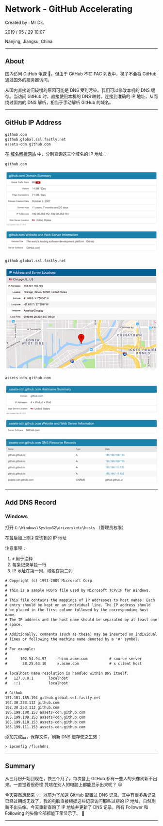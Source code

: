 # Network - GitHub Accelerating

Created by : Mr Dk.

2019 / 05 / 29 10:07

Nanjing, Jiangsu, China

---

## About

国内访问 GitHub 龟速 🐢。但由于 GitHub 不在 PAC 列表中，梯子不会将 GitHub 通过国外的服务器访问。

从国内直接访问较慢的原因可能是 DNS 受到污染。我们可以修改本机的 DNS 缓存。当访问 GitHub 时，直接使用本机的 DNS 映射。连接到准确的 IP 地址，从而绕过国内的 DNS 解析，相当于手动解析 GitHub 的域名。

---

## GitHub IP Address

```
github.com
github.global.ssl.fastly.net
assets-cdn.github.com
```

在 [域名解析网站](https://www.ipaddress.com/) 中，分别查询这三个域名的 IP 地址：

`github.com`

![github-cdn1](../img/github-cdn1.png)

`github.global.ssl.fastly.net`

![github-cdn2](../img/github-cdn2.png)

`assets-cdn.github.com`

![github-cdn3](../img/github-cdn3.png)

---

## Add DNS Record

### Windows

打开 `C:\Windows\System32\drivers\etc\hosts` （管理员权限）

在最后加上刚才查询到的 IP 地址

注意事项：

1. `#` 用于注释
2. 每条记录单独一行
3. IP 地址在第一列，域名在第二列

```
# Copyright (c) 1993-2009 Microsoft Corp.
#
# This is a sample HOSTS file used by Microsoft TCP/IP for Windows.
#
# This file contains the mappings of IP addresses to host names. Each
# entry should be kept on an individual line. The IP address should
# be placed in the first column followed by the corresponding host name.
# The IP address and the host name should be separated by at least one
# space.
#
# Additionally, comments (such as these) may be inserted on individual
# lines or following the machine name denoted by a '#' symbol.
#
# For example:
#
#      102.54.94.97     rhino.acme.com          # source server
#       38.25.63.10     x.acme.com              # x client host

# localhost name resolution is handled within DNS itself.
#	127.0.0.1       localhost
#	::1             localhost

# Github
151.101.185.194 github.global.ssl.fastly.net
192.30.253.112 github.com
192.30.253.113 github.com
185.199.108.153 assets-cdn.github.com
185.199.109.153 assets-cdn.github.com
185.199.110.153 assets-cdn.github.com
185.199.111.153 assets-cdn.github.com
```

添加完成后，保存文件，刷新 DNS 缓存使之生效：

```
> ipconfig /flushdns
```

---

## Summary

从三月份开始到现在，快三个月了，每次登上 GitHub 都有一些人的头像刷新不出来。一直觉着很奇怪 凭啥在别人的电脑上都能显示出来呢？ 😑

今天突然想起来 💡，以前为了加速 GitHub 配置过 DNS 记录。其中有很多条记录已经过期或无效了，我的电脑直接根据这些记录访问那些过期的 IP 地址，自然刷新不出头像。今天重新查询了 IP 地址并更新了 DNS 记录，所有 Follower 和 Following 的头像全部都能正常显示了。 🎉

---

